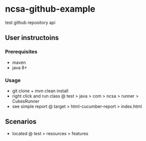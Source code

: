 # ncsa-github-example
test github repository api

## User instructoins

### Prerequisites
* maven
* java 8+

### Usage
* git clone + mvn clean install
* right click and run class @ test > java > com > ncsa > runner > CukesRunner
* see simple report @ target > html-cucumber-report > index.html

## Scenarios
* located @ test > resources > features 